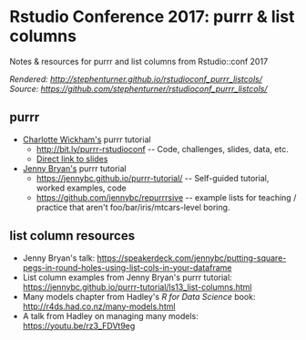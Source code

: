 # Rstudio Conference 2017: purrr & list columns

 Notes & resources for purrr and list columns from Rstudio::conf 2017
 
_Rendered: http://stephenturner.github.io/rstudioconf_purrr_listcols/_  
_Source: https://github.com/stephenturner/rstudioconf_purrr_listcols/_

## purrr

- [Charlotte Wickham's](https://twitter.com/CVWickham/) purrr tutorial
  - http://bit.ly/purrr-rstudioconf -- Code, challenges, slides, data, etc.
  - [Direct link to slides](https://www.dropbox.com/sh/062xjv35izc2a92/AAAnC-nzToR1rPekDZipRJSLa?dl=0&preview=slides.pdf)
- [Jenny Bryan's]() purrr tutorial
  - https://jennybc.github.io/purrr-tutorial/ -- Self-guided tutorial, worked examples, code
  - https://github.com/jennybc/repurrrsive -- example lists for teaching / practice that aren't foo/bar/iris/mtcars-level boring.

## list column resources

- Jenny Bryan's talk: https://speakerdeck.com/jennybc/putting-square-pegs-in-round-holes-using-list-cols-in-your-dataframe
- List column examples from Jenny Bryan's purrr tutorial: https://jennybc.github.io/purrr-tutorial/ls13_list-columns.html
- Many models chapter from Hadley's _R for Data Science_ book: http://r4ds.had.co.nz/many-models.html
- A talk from Hadley on managing many models: https://youtu.be/rz3_FDVt9eg
